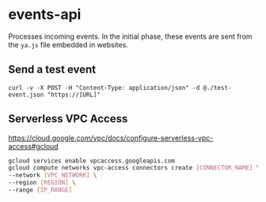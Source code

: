 # events-api

Processes incoming events. In the initial phase, these events are sent from the `ya.js` file embedded in websites.

## Send a test event

```
curl -v -X POST -H "Content-Type: application/json" -d @./test-event.json "https://[URL]"
```

## Serverless VPC Access

https://cloud.google.com/vpc/docs/configure-serverless-vpc-access#gcloud

```bash
gcloud services enable vpcaccess.googleapis.com
gcloud compute networks vpc-access connectors create [CONNECTOR_NAME] \
--network [VPC_NETWORK] \
--region [REGION] \
--range [IP_RANGE]
```